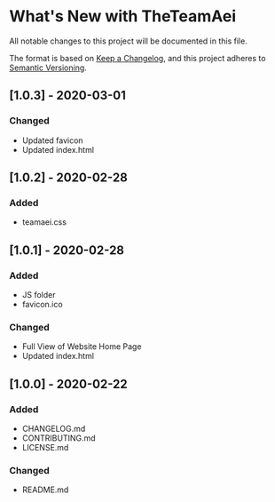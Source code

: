 # What's New with TheTeamAei

All notable changes to this project will be documented in this file.

The format is based on [Keep a Changelog](https://keepachangelog.com/en/1.0.0/),
and this project adheres to [Semantic Versioning](https://semver.org/spec/v2.0.0.html).

## [1.0.3] - 2020-03-01

### Changed

- Updated favicon
- Updated index.html

## [1.0.2] - 2020-02-28

### Added

- teamaei.css

## [1.0.1] - 2020-02-28

### Added

- JS folder
- favicon.ico

### Changed

- Full View of Website Home Page
- Updated index.html

## [1.0.0] - 2020-02-22

### Added

- CHANGELOG.md
- CONTRIBUTING.md
- LICENSE.md

### Changed

- README.md
